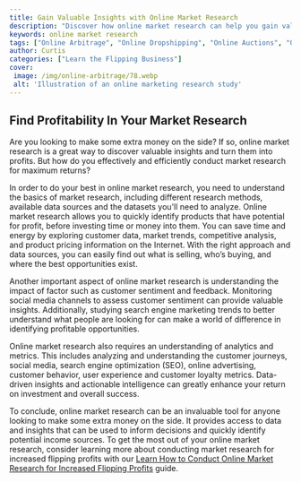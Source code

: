 ```yaml
---
title: Gain Valuable Insights with Online Market Research
description: "Discover how online market research can help you gain valuable insights into your business customers and industry Learn which tools and strategies can be used to research deeper and get the most out of your online market research"
keywords: online market research
tags: ["Online Arbitrage", "Online Dropshipping", "Online Auctions", "Online Retail Arbitrage", "Online Advertising", "Online Branding", "Online Reputation Management", "Online Negotiation", "Online Sales Psychology", "Online Market Research", "Online Product Photography", "Online Product Listing", "Online Customer Service", "Online Shipping and Logistics"]
author: Curtis
categories: ["Learn the Flipping Business"]
cover: 
 image: /img/online-arbitrage/78.webp
 alt: 'Illustration of an online marketing research study'
---
```

## Find Profitability In Your Market Research

Are you looking to make some extra money on the side? If so, online market research is a great way to discover valuable insights and turn them into profits. But how do you effectively and efficiently conduct market research for maximum returns?

In order to do your best in online market research, you need to understand the basics of market research, including different research methods, available data sources and the datasets you'll need to analyze. Online market research allows you to quickly identify products that have potential for profit, before investing time or money into them. You can save time and energy by exploring customer data, market trends, competitive analysis, and product pricing information on the Internet. With the right approach and data sources, you can easily find out what is selling, who’s buying, and where the best opportunities exist.

Another important aspect of online market research is understanding the impact of factor such as customer sentiment and feedback. Monitoring social media channels to assess customer sentiment can provide valuable insights. Additionally, studying search engine marketing trends to better understand what people are looking for can make a world of difference in identifying profitable opportunities.

Online market research also requires an understanding of analytics and metrics. This includes analyzing and understanding the customer journeys, social media, search engine optimization (SEO), online advertising, customer behavior, user experience and customer loyalty metrics. Data-driven insights and actionable intelligence can greatly enhance your return on investment and overall success.

To conclude, online market research can be an invaluable tool for anyone looking to make some extra money on the side. It provides access to data and insights that can be used to inform decisions and quickly identify potential income sources. To get the most out of your online market research, consider learning more about conducting market research for increased flipping profits with our [Learn How to Conduct Online Market Research for Increased Flipping Profits](/online-market-research) guide.
